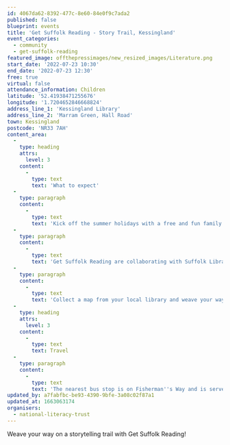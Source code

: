 ```yaml
---
id: 4067da62-8392-477c-8e60-84e0f9c7ada2
published: false
blueprint: events
title: 'Get Suffolk Reading - Story Trail, Kessingland'
event_categories:
  - community
  - get-suffolk-reading
featured_image: offthepressimages/new_resized_images/Literature.png
start_date: '2022-07-23 10:30'
end_date: '2022-07-23 12:30'
free: true
virtual: false
attendance_information: Children
latitude: '52.41938471255676'
longitude: '1.7204652846668824'
address_line_1: 'Kessingland Library'
address_line_2: 'Marram Green, Hall Road'
town: Kessingland
postcode: 'NR33 7AH'
content_area:
  -
    type: heading
    attrs:
      level: 3
    content:
      -
        type: text
        text: 'What to expect'
  -
    type: paragraph
    content:
      -
        type: text
        text: 'Kick off the summer holidays with a free and fun family activity, hosted by Get Suffolk Reading!'
  -
    type: paragraph
    content:
      -
        type: text
        text: 'Get Suffolk Reading are collaborating with Suffolk Libraries and Kessingland Parish Council to kick off the summer holidays with a free family activity.'
  -
    type: paragraph
    content:
      -
        type: text
        text: 'Collect a map from your local library and weave your way round a storytelling trail and listen to some wonderful tales. Finish your journey back at the library, and sign up for the Summer Reading Challenge and collect a free book!'
  -
    type: heading
    attrs:
      level: 3
    content:
      -
        type: text
        text: Travel
  -
    type: paragraph
    content:
      -
        type: text
        text: 'The nearest bus stop is on Fisherman''s Way and is served by the Coastal 99 Clipper.'
updated_by: a7fabfbc-be93-4390-9bfe-3a08c02f87a1
updated_at: 1663063174
organisers:
  - national-literacy-trust
---
```

Weave your way on a storytelling trail with Get Suffolk Reading!
